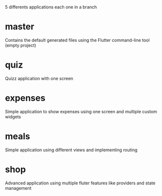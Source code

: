 5 differents applications each one in a branch

# master
Contains the default generated files using the Flutter command-line tool (empty project)

# quiz
Quizz application with one screen

# expenses
Simple application to show expenses using one screen and multiple custom widgets

# meals
Simple application using different views and implementing routing

# shop
Advanced application using multiple fluter features like providers and state management
